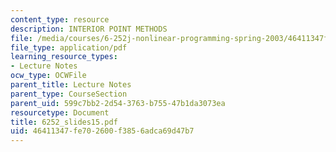 ```yaml
---
content_type: resource
description: INTERIOR POINT METHODS
file: /media/courses/6-252j-nonlinear-programming-spring-2003/46411347fe702600f3856adca69d47b7_6252_slides15.pdf
file_type: application/pdf
learning_resource_types:
- Lecture Notes
ocw_type: OCWFile
parent_title: Lecture Notes
parent_type: CourseSection
parent_uid: 599c7bb2-2d54-3763-b755-47b1da3073ea
resourcetype: Document
title: 6252_slides15.pdf
uid: 46411347-fe70-2600-f385-6adca69d47b7
---
```

